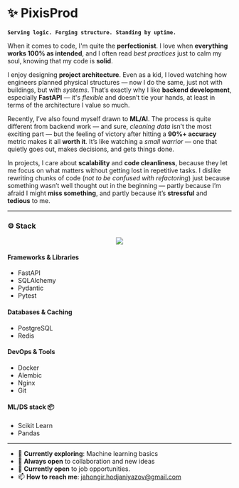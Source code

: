 # ✨ PixisProd

**`Serving logic. Forging structure. Standing by uptime.`**  

When it comes to code, I'm quite the **perfectionist**.
I love when **everything works 100% as intended**, and I often read *best practices* just to calm my soul, knowing that my code is **solid**.

I enjoy designing **project architecture**.
Even as a kid, I loved watching how engineers planned physical structures — now I do the same, just not with buildings, but with *systems*.
That’s exactly why I like **backend development**, especially **FastAPI** — it's *flexible* and doesn’t tie your hands, at least in terms of the architecture I value so much.

Recently, I’ve also found myself drawn to **ML/AI**. The process is quite different from backend work — and sure, *cleaning data* isn’t the most exciting part —
but the feeling of victory after hitting a **90%+ accuracy** metric makes it all **worth it**. It’s like watching a *small warrior* — one that quietly goes out, makes decisions, and gets things done.

In projects, I care about **scalability** and **code cleanliness**, because they let me focus on what matters without getting lost in repetitive tasks.
I dislike rewriting chunks of code (*not to be confused with refactoring*) just because something wasn’t well thought out in the beginning — partly because I’m afraid I might **miss something**, and partly because it’s **stressful** and **tedious** to me.

---

### ⚙️ Stack
<p align="center">
  <a href="https://skillicons.dev">
    <img src="https://skillicons.dev/icons?i=py,fastapi,docker,git,postgres,sklearn" />
  </a>
</p>  

#### Frameworks & Libraries
- FastAPI
- SQLAlchemy
- Pydantic
- Pytest
#### Databases & Caching
- PostgreSQL
- Redis
#### DevOps & Tools
- Docker
- Alembic
- Nginx
- Git
#### ML/DS stack 📦
- Scikit Learn
- Pandas

---

- 🌱 **Currently exploring**: Machine learning basics
- 🤝 **Always open** to collaboration and new ideas
- 💼 **Currently open** to job opportunities.
- 📫 **How to reach me**: jahongir.hodjaniyazov@gmail.com
          
<!--
**PixisProd/PixisProd** is a ✨ _special_ ✨ repository because its `README.md` (this file) appears on your GitHub profile.

Here are some ideas to get you started:

- 🔭 I’m currently working on ...
- 🌱 I’m currently learning ...
- 👯 I’m looking to collaborate on ...
- 🤔 I’m looking for help with ...
- 💬 Ask me about ...
- 📫 How to reach me: ...
- 😄 Pronouns: ...
- ⚡ Fun fact: ...
-->
